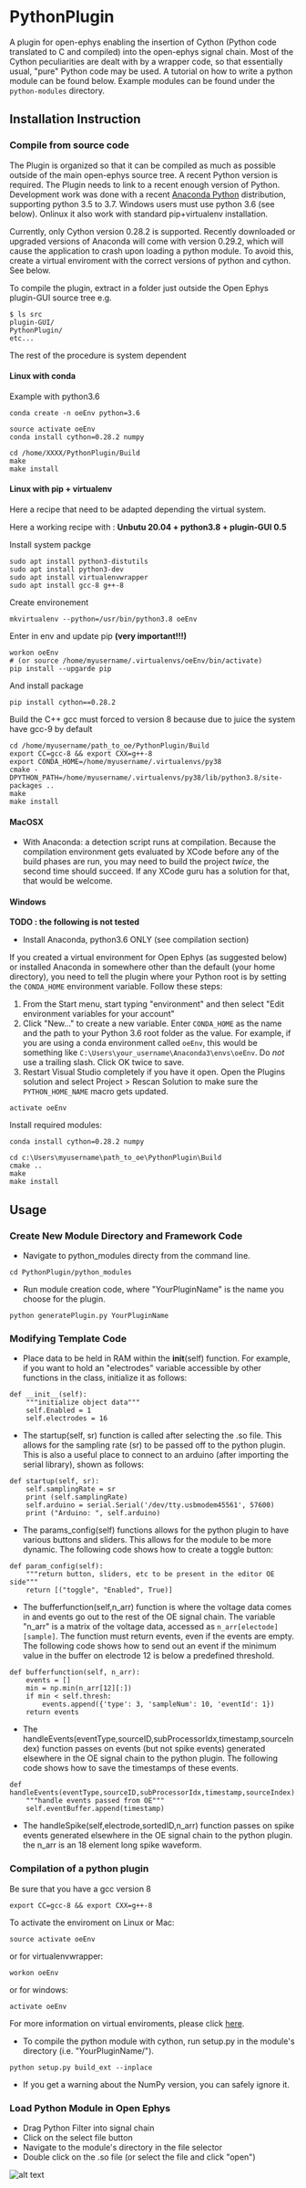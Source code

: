 # PythonPlugin

A plugin for open-ephys enabling the insertion of Cython (Python code translated to C and compiled) into the open-ephys signal chain.
Most of the Cython peculiarities are dealt with by a wrapper code, so that essentially usual, "pure" Python code may be used.
A tutorial on how to write a python module can be found below. Example modules can be found under the `python-modules` directory.

## Installation Instruction

### Compile from source code

The Plugin is organized so that it can be compiled as much as possible outside of the main open-ephys source tree.
A recent Python version is required.
The Plugin needs to link to a recent enough version of Python.
Development work was done with a recent [Anaconda Python](https://www.continuum.io/why-anaconda) distribution, supporting python 3.5 to 3.7.
Windows users must use python 3.6 (see below).
Onlinux it also work with standard pip+virtualenv installation.

Currently, only Cython version 0.28.2 is supported.
Recently downloaded or upgraded versions of Anaconda will come with version 0.29.2,
which will cause the application to crash upon loading a python module.
To avoid this, create a virtual enviroment with the correct versions of python and cython. See below.


To compile the plugin, extract in a folder just outside the Open Ephys plugin-GUI source tree
e.g.

```
$ ls src
plugin-GUI/
PythonPlugin/
etc...
```

The rest of the procedure is system dependent

#### Linux with conda

Example with python3.6

```
conda create -n oeEnv python=3.6
```

```
source activate oeEnv
conda install cython=0.28.2 numpy
```


```
cd /home/XXXX/PythonPlugin/Build
make
make install
```

#### Linux with pip + virtualenv

Here a recipe that need to be adapted depending the virtual system.

Here a working recipe with : **Unbutu 20.04 + python3.8 + plugin-GUI 0.5**

Install system packge
```
sudo apt install python3-distutils
sudo apt install python3-dev
sudo apt install virtualenvwrapper
sudo apt install gcc-8 g++-8 
```

Create environement
```
mkvirtualenv --python=/usr/bin/python3.8 oeEnv
```

Enter in env and update pip **(very important!!!)**
```
workon oeEnv 
# (or source /home/myusername/.virtualenvs/oeEnv/bin/activate)
pip install --upgarde pip
```

And install package
```
pip install cython==0.28.2
```

Build the C++
gcc must forced to version 8 because due to juice the system have gcc-9 by default
```
cd /home/myusername/path_to_oe/PythonPlugin/Build
export CC=gcc-8 && export CXX=g++-8
export CONDA_HOME=/home/myusername/.virtualenvs/py38
cmake -DPYTHON_PATH=/home/myusername/.virtualenvs/py38/lib/python3.8/site-packages ..
make
make install
```


#### MacOSX

- With Anaconda: a detection script runs at compilation. Because the compilation environment gets evaluated
by XCode before any of the build phases are run, you may need to build the project *twice*,
the second time should succeed. If any XCode guru has a solution for that, that would be welcome.


#### Windows

**TODO : the following is not tested**

- Install Anaconda, python3.6 ONLY (see compilation section)





If you created a virtual environment for Open Ephys (as suggested below) or installed Anaconda in somewhere other than the default (your home directory), you need to tell the plugin where your Python root is by setting the `CONDA_HOME` environment variable. Follow these steps:

1. From the Start menu, start typing "environment" and then select "Edit environment variables for your account"
2. Click "New..." to create a new variable. Enter `CONDA_HOME` as the name and the path to your Python 3.6 root folder as the value. For example, if you are using a conda environment called `oeEnv`, this would be something like `C:\Users\your_username\Anaconda3\envs\oeEnv`. Do _not_ use a trailing slash. Click OK twice to save.
3. Restart Visual Studio completely if you have it open. Open the Plugins solution and select Project > Rescan Solution to make sure the `PYTHON_HOME_NAME` macro gets updated.

```
activate oeEnv
```

Install required modules:

```
conda install cython=0.28.2 numpy
```


```
cd c:\Users\myusername\path_to_oe\PythonPlugin\Build
cmake ..
make 
make install
```



## Usage

### Create New Module Directory and Framework Code
- Navigate to python_modules directy from the command line.
```
cd PythonPlugin/python_modules
```
- Run module creation code, where "YourPluginName" is the name you choose for the plugin.
```
python generatePlugin.py YourPluginName
```
### Modifying Template Code
- Place data to be held in RAM within the __init__(self) function. For example, if you want to hold an "electrodes"
  variable accessible by other functions in the class, initialize it as follows:
```
def __init__(self):
    """initialize object data"""
    self.Enabled = 1
    self.electrodes = 16
```

- The startup(self, sr) function is called after selecting the .so file. This allows for the sampling rate (sr) 
  to be passed off to the python plugin. This is also a useful place to connect to an arduino (after importing the serial library), shown as follows:
```
def startup(self, sr):
    self.samplingRate = sr
    print (self.samplingRate)
    self.arduino = serial.Serial('/dev/tty.usbmodem45561', 57600)
    print ("Arduino: ", self.arduino)
```

- The params_config(self) functions allows for the python plugin to have various buttons and sliders.
  This allows for the module to be more dynamic. The following code shows how to create a toggle button:
```
def param_config(self):
    """return button, sliders, etc to be present in the editor OE side"""
    return [("toggle", "Enabled", True)]
```

- The bufferfunction(self,n_arr) function is where the voltage data comes in and events go out to the
  rest of the OE signal chain. The variable "n_arr" is a matrix of the voltage data, accessed
  as `n_arr[electode][sample]`. The function must return events, even if the events are empty.
  The following code shows how to send out an event if the minimum value in the buffer on electrode
  12 is below a predefined threshold.
```
def bufferfunction(self, n_arr):
    events = []
    min = np.min(n_arr[12][:])
    if min < self.thresh:
        events.append({'type': 3, 'sampleNum': 10, 'eventId': 1})
    return events
```

- The handleEvents(eventType,sourceID,subProcessorIdx,timestamp,sourceIndex) function passes on events
  (but not spike events) generated elsewhere in the OE signal chain to the python plugin.
  The following code shows how to save the timestamps of these events.
```
def handleEvents(eventType,sourceID,subProcessorIdx,timestamp,sourceIndex):
    """handle events passed from OE"""
    self.eventBuffer.append(timestamp)
````

- The handleSpike(self,electrode,sortedID,n_arr) function passes on spike events generated elsewhere
  in the OE signal chain to the python plugin. the n_arr is an 18 element long spike waveform.

### Compilation of a python plugin


Be sure that you have a gcc version 8

```
export CC=gcc-8 && export CXX=g++-8
```

To activate the enviroment on Linux or Mac:
```
source activate oeEnv
```

or for virtualenvwrapper:
```
workon oeEnv
```

or for windows:
```
activate oeEnv
```



For more information on virtual enviroments, please click [here](https://conda.io/projects/conda/en/latest/user-guide/tasks/manage-environments.html).

- To compile the python module with cython, run setup.py in the module's directory (i.e. "YourPluginName/").
```
python setup.py build_ext --inplace
```
- If you get a warning about the NumPy version, you can safely ignore it.

### Load Python Module in Open Ephys
- Drag Python Filter into signal chain
- Click on the select file button
- Navigate to the module's directory in the file selector
- Double click on the .so file (or select the file and click "open")

![alt text](https://github.com/MemDynLab/PythonPlugin/blob/event_reciever/images/demonstration.gif)
